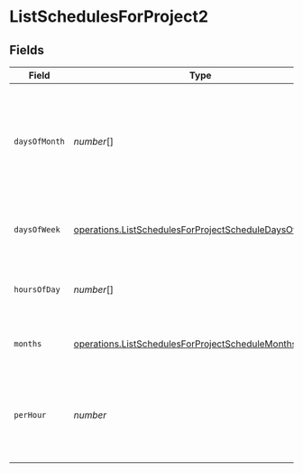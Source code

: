 # ListSchedulesForProject2


## Fields

| Field                                                                                                                                 | Type                                                                                                                                  | Required                                                                                                                              | Description                                                                                                                           |
| ------------------------------------------------------------------------------------------------------------------------------------- | ------------------------------------------------------------------------------------------------------------------------------------- | ------------------------------------------------------------------------------------------------------------------------------------- | ------------------------------------------------------------------------------------------------------------------------------------- |
| `daysOfMonth`                                                                                                                         | *number*[]                                                                                                                            | :heavy_check_mark:                                                                                                                    | Days in a month in which the schedule triggers. This is mutually exclusive with days in a week.                                       |
| `daysOfWeek`                                                                                                                          | [operations.ListSchedulesForProjectScheduleDaysOfWeek](../../../sdk/models/operations/listschedulesforprojectscheduledaysofweek.md)[] | :heavy_minus_sign:                                                                                                                    | Days in a week in which the schedule triggers.                                                                                        |
| `hoursOfDay`                                                                                                                          | *number*[]                                                                                                                            | :heavy_check_mark:                                                                                                                    | Hours in a day in which the schedule triggers.                                                                                        |
| `months`                                                                                                                              | [operations.ListSchedulesForProjectScheduleMonths](../../../sdk/models/operations/listschedulesforprojectschedulemonths.md)[]         | :heavy_minus_sign:                                                                                                                    | Months in which the schedule triggers.                                                                                                |
| `perHour`                                                                                                                             | *number*                                                                                                                              | :heavy_check_mark:                                                                                                                    | Number of times a schedule triggers per hour, value must be between 1 and 60                                                          |